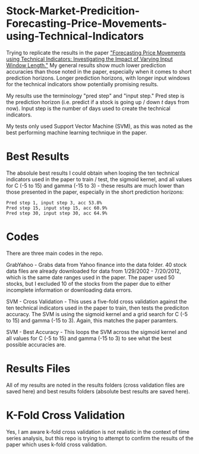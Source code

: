 # Stock-Market-Predicition-Forecasting-Price-Movements-using-Technical-Indicators
Trying to replicate the results in the paper ["Forecasting Price Movements using Technical Indicators: Investigating the Impact of Varying Input Window Length."](https://github.com/ScrapeWithYuri/Stock-Market-Predicition-Forecasting-Price-Movements-using-Technical-Indicators/blob/master/PDF/2017Forecastingpricemovementsusingtechnicalindicators-Investigatingtheimpactofvaryinginputwindowlength.pdf) My general results show much lower prediction accuracies than those noted in the paper, especially when it comes to short prediction horizons. Longer prediction horizons, with longer input windows for the technical indicators show potentially promising results.

My results use the terminology "pred step" and "input step." Pred step is the prediction horizon (i.e. predict if a stock is going up / down *t* days from now). Input step is the number of days used to create the technical indicators.

My tests only used Support Vector Machine (SVM), as this was noted as the best performing machine learning technique in the paper.

# Best Results
The absolule best results I could obtain when looping the ten technical indicators used in the paper to train / test, the sigmoid kernel, and all values for C (-5 to 15) and gamma (-15 to 3) - these results are much lower than those presented in the paper, especially in the short prediction horizons:

```
Pred step 1, input step 3, acc 53.8%
Pred step 15, input step 15, acc 60.9%
Pred step 30, input step 30, acc 64.9%
```

# Codes
There are three main codes in the repo.

GrabYahoo - Grabs data from Yahoo finance into the data folder. 40 stock data files are already downloaded for data from 1/29/2002 - 7/20/2012, which is the same date ranges used in the paper. The paper used 50 stocks, but I excluded 10 of the stocks from the paper due to either incomplete information or downloading data errors.

SVM - Cross Validation - This uses a five-fold cross validation against the ten technical indicators used in the paper to train, then tests the prediciton accuracy. The SVM is using the sigmoid kernel and a grid search for C (-5 to 15) and gamma (-15 to 3). Again, this matches the paper paramters.

SVM - Best Accuracy - This loops the SVM across the sigmoid kernel and all values for C (-5 to 15) and gamma (-15 to 3) to see what the best possible accuracies are.

# Results Files
All of my results are noted in the results folders (cross validation files are saved here) and best results folders (absolute best results are saved here).

# K-Fold Cross Validation
Yes, I am aware k-fold cross validation is not realistic in the context of time series analysis, but this repo is trying to attempt to confirm the results of the paper which uses k-fold cross validation.
